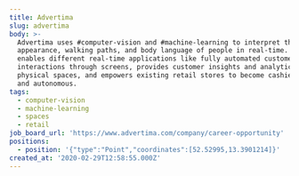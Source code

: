 ```yaml
---
title: Advertima
slug: advertima
body: >-
  Advertima uses #computer-vision and #machine-learning to interpret the visual
  appearance, walking paths, and body language of people in real-time. This data
  enables different real-time applications like fully automated customer
  interactions through screens, provides customer insights and analytics for
  physical spaces, and empowers existing retail stores to become cashier-less
  and autonomous.
tags:
  - computer-vision
  - machine-learning
  - spaces
  - retail
job_board_url: 'https://www.advertima.com/company/career-opportunity'
positions:
  - position: '{"type":"Point","coordinates":[52.52995,13.3901214]}'
created_at: '2020-02-29T12:58:55.000Z'
---
```


